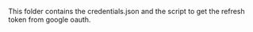 This folder contains the credentials.json and the script to get the refresh token from google oauth.